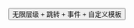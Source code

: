 <button class="layui-btn" id="ID-dropdown-demo-complex">
  无限层级 + 跳转 + 事件 + 自定义模板
</button>

<!-- import layui --> 
<script>
layui.use(function(){
  var dropdown = layui.dropdown;
  var util = layui.util;

  // 高级演示 - 复杂结构
  dropdown.render({
    elem: '#ID-dropdown-demo-complex',
    data: [{
      title: 'menu item 1',
      templet: '{{!<i class="layui-icon layui-icon-picture"></i> {{= d.title }} <span class="layui-badge-dot"></span>!}}',
      id: 100,
      href: '#'
    },{
      title: 'menu item 2',
      templet: '{{!<img src="https://unpkg.com/outeres@0.0.11/demo/avatar/0.png" style="width: 16px;"> {{= d.title }} !}}',
      id: 101,
      href: '/',
      target: '_blank'
    },
    {type: '-'}, // 分割线
    {
      title: 'menu item 3',
      id: 102,
      type: 'group',
      child: [{
        title: 'menu item 3-1',
        id: 103
      },{
        title: 'menu item 3-2',
        id: 104,
        child: [{
          title: 'menu item 3-2-1',
          id: 105
        },{
          title: 'menu item 3-2-2',
          id: 11,
          type: 'group',
          child: [{
            title: 'menu item 3-2-2-1',
            id: 111
          },{
            title: 'menu item 3-2-2-2',
            id: 1111
          }]
        },{
          title: 'menu item 3-2-3',
          id: 11111
        }]
      },{
        title: 'menu item 3-3',
        id: 111111,
        type: 'group',
        child: [{
          title: 'menu item 3-3-1',
          id: 22
        },{
          title: 'menu item 3-3-2',
          id: 222,
          child: [{
            title: 'menu item 3-3-2-1',
            id: 2222
          },{
            title: 'menu item 3-3-2-2',
            id: 22222
          },{
            title: 'menu item 3-3-2-3',
            id: 2222222
          }]
        },{
          title: 'menu item 3-3-3',
          id: 333
        }]
      }]
    },
    {type: '-'},
    {
      title: 'menu item 4',
      id: 4
    },{
      title: 'menu item 5',
      id: 5,
      child: [{
        title: 'menu item 5-1',
        id: 55,
        child: [{
          title: 'menu item 5-1-1',
          id: 5555
        },{
          title: 'menu item 5-1-2',
          id: 55555
        },{
          title: 'menu item 5-1-3',
          id: 555555
        }]
      },{
        title: 'menu item 5-2',
        id: 52
      },{
        title: 'menu item 5-3',
        id: 53
      }]
    },{type:'-'},{
      title: 'menu item 6',
      id: 66,
      type: 'group',
      isSpreadItem: false,
      child: [{
        title: 'menu item 6-1',
        id: 777
      },{
        title: 'menu item 6-2',
        id: 7777
      },{
        title: 'menu item 6-3',
        id: 77777
      }]
    }],
    click: function(item){
      layer.msg(util.escape(JSON.stringify(item)));
    }
  });
});
</script>